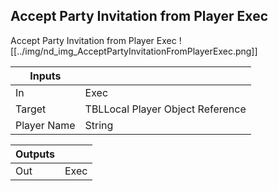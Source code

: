 ## Accept Party Invitation from Player Exec
Accept Party Invitation from Player Exec
![[../img/nd_img_AcceptPartyInvitationFromPlayerExec.png]]

|Inputs||
|--|--|
| In | Exec |
| Target | TBLLocal Player Object Reference |
| Player Name | String |

|Outputs||
|--|--|
| Out | Exec |
